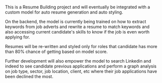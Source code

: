 This is a Resume Building project and will eventually be integrated with a custom model for auto resume generation and auto styling.


On the backend, the model is currently being trained on how to extract keywords from job adverts and rewrite a resume to match keywords and also accessing current candidate's skills to know if the job is even worth applying for.

Resumes will be re-written and styled only for roles that candidate has more than 80% chance of getting based on model score.

Further development will also empower the model to search Linkedin and indeed to see candidate previous applications and perform a graph analysis on job type, sector, job location, client, etc where their job applications have been declined the most.